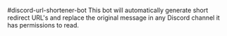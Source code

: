 #discord-url-shortener-bot
This bot will automatically generate short redirect URL's and replace the original message in any Discord channel it has permissions to read.

